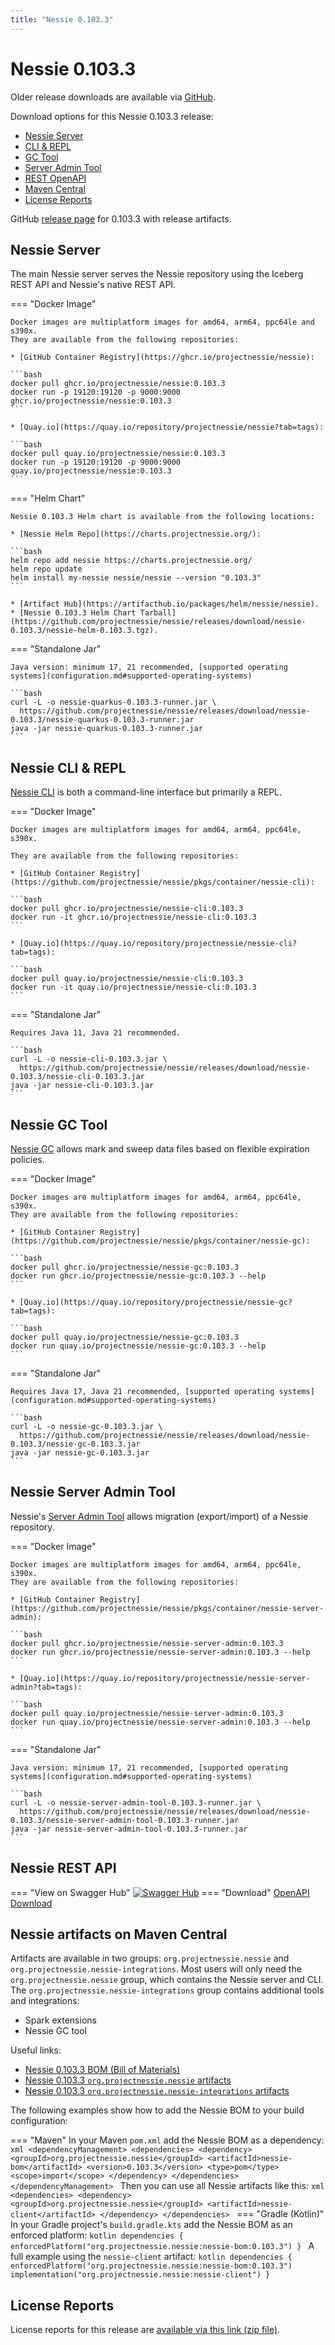 ```yaml
---
title: "Nessie 0.103.3"
---
```


# Nessie 0.103.3

Older release downloads are available via [GitHub](https://github.com/projectnessie/nessie/releases).

Download options for this Nessie 0.103.3 release:

* [Nessie Server](#nessie-server)
* [CLI & REPL](#nessie-cli--repl)
* [GC Tool](#nessie-gc-tool)
* [Server Admin Tool](#nessie-server-admin-tool)
* [REST OpenAPI](#nessie-rest-api)
* [Maven Central](#nessie-artifacts-on-maven-central)
* [License Reports](#license-reports)

GitHub [release page](https://github.com/projectnessie/nessie/releases/tag/nessie-0.103.3) for 0.103.3 with release artifacts.

## Nessie Server

The main Nessie server serves the Nessie repository using the Iceberg REST API and Nessie's native REST API.

=== "Docker Image"

    Docker images are multiplatform images for amd64, arm64, ppc64le and s390x.
    They are available from the following repositories:

    * [GitHub Container Registry](https://ghcr.io/projectnessie/nessie):

    ```bash
    docker pull ghcr.io/projectnessie/nessie:0.103.3
    docker run -p 19120:19120 -p 9000:9000 ghcr.io/projectnessie/nessie:0.103.3
    ```

    * [Quay.io](https://quay.io/repository/projectnessie/nessie?tab=tags):

    ```bash
    docker pull quay.io/projectnessie/nessie:0.103.3
    docker run -p 19120:19120 -p 9000:9000 quay.io/projectnessie/nessie:0.103.3
    ```

=== "Helm Chart"

    Nessie 0.103.3 Helm chart is available from the following locations:

    * [Nessie Helm Repo](https://charts.projectnessie.org/):

    ```bash
    helm repo add nessie https://charts.projectnessie.org/
    helm repo update
    helm install my-nessie nessie/nessie --version "0.103.3"
    ```

    * [Artifact Hub](https://artifacthub.io/packages/helm/nessie/nessie).
    * [Nessie 0.103.3 Helm Chart Tarball](https://github.com/projectnessie/nessie/releases/download/nessie-0.103.3/nessie-helm-0.103.3.tgz).

=== "Standalone Jar"

    Java version: minimum 17, 21 recommended, [supported operating systems](configuration.md#supported-operating-systems)

    ```bash
    curl -L -o nessie-quarkus-0.103.3-runner.jar \
      https://github.com/projectnessie/nessie/releases/download/nessie-0.103.3/nessie-quarkus-0.103.3-runner.jar
    java -jar nessie-quarkus-0.103.3-runner.jar
    ```

## Nessie CLI & REPL

[Nessie CLI](cli.md) is both a command-line interface but primarily a REPL.

=== "Docker Image"

    Docker images are multiplatform images for amd64, arm64, ppc64le, s390x.

    They are available from the following repositories:

    * [GitHub Container Registry](https://github.com/projectnessie/nessie/pkgs/container/nessie-cli):

    ```bash
    docker pull ghcr.io/projectnessie/nessie-cli:0.103.3
    docker run -it ghcr.io/projectnessie/nessie-cli:0.103.3 
    ```

    * [Quay.io](https://quay.io/repository/projectnessie/nessie-cli?tab=tags):

    ```bash
    docker pull quay.io/projectnessie/nessie-cli:0.103.3
    docker run -it quay.io/projectnessie/nessie-cli:0.103.3
    ```

=== "Standalone Jar"

    Requires Java 11, Java 21 recommended.

    ```bash
    curl -L -o nessie-cli-0.103.3.jar \
      https://github.com/projectnessie/nessie/releases/download/nessie-0.103.3/nessie-cli-0.103.3.jar
    java -jar nessie-cli-0.103.3.jar
    ```

## Nessie GC Tool

[Nessie GC](gc.md) allows mark and sweep data files based on flexible expiration policies.

=== "Docker Image"

    Docker images are multiplatform images for amd64, arm64, ppc64le, s390x.
    They are available from the following repositories:

    * [GitHub Container Registry](https://github.com/projectnessie/nessie/pkgs/container/nessie-gc):

    ```bash
    docker pull ghcr.io/projectnessie/nessie-gc:0.103.3
    docker run ghcr.io/projectnessie/nessie-gc:0.103.3 --help
    ```

    * [Quay.io](https://quay.io/repository/projectnessie/nessie-gc?tab=tags):

    ```bash
    docker pull quay.io/projectnessie/nessie-gc:0.103.3
    docker run quay.io/projectnessie/nessie-gc:0.103.3 --help
    ```

=== "Standalone Jar"

    Requires Java 17, Java 21 recommended, [supported operating systems](configuration.md#supported-operating-systems)

    ```bash
    curl -L -o nessie-gc-0.103.3.jar \
      https://github.com/projectnessie/nessie/releases/download/nessie-0.103.3/nessie-gc-0.103.3.jar
    java -jar nessie-gc-0.103.3.jar
    ```

## Nessie Server Admin Tool

Nessie's [Server Admin Tool](export_import.md) allows migration (export/import) of a
Nessie repository.

=== "Docker Image"

    Docker images are multiplatform images for amd64, arm64, ppc64le, s390x.
    They are available from the following repositories:

    * [GitHub Container Registry](https://github.com/projectnessie/nessie/pkgs/container/nessie-server-admin):

    ```bash
    docker pull ghcr.io/projectnessie/nessie-server-admin:0.103.3
    docker run ghcr.io/projectnessie/nessie-server-admin:0.103.3 --help
    ```

    * [Quay.io](https://quay.io/repository/projectnessie/nessie-server-admin?tab=tags):

    ```bash
    docker pull quay.io/projectnessie/nessie-server-admin:0.103.3
    docker run quay.io/projectnessie/nessie-server-admin:0.103.3 --help
    ```

=== "Standalone Jar"

    Java version: minimum 17, 21 recommended, [supported operating systems](configuration.md#supported-operating-systems)

    ```bash
    curl -L -o nessie-server-admin-tool-0.103.3-runner.jar \
      https://github.com/projectnessie/nessie/releases/download/nessie-0.103.3/nessie-server-admin-tool-0.103.3-runner.jar
    java -jar nessie-server-admin-tool-0.103.3-runner.jar
    ```

## Nessie REST API

=== "View on Swagger Hub"
    [![Swagger Hub](https://img.shields.io/badge/swagger%20hub-nessie-3f6ec6?style=for-the-badge&logo=swagger&link=https%3A%2F%2Fapp.swaggerhub.com%2Fapis%2Fprojectnessie%2Fnessie)](https://app.swaggerhub.com/apis/projectnessie/nessie/0.103.3)
=== "Download"
    [OpenAPI Download](https://github.com/projectnessie/nessie/releases/download/nessie-0.103.3/nessie-openapi-0.103.3.yaml)

## Nessie artifacts on Maven Central

Artifacts are available in two groups: `org.projectnessie.nessie` and
`org.projectnessie.nessie-integrations`. Most users will only need the `org.projectnessie.nessie`
group, which contains the Nessie server and CLI. The `org.projectnessie.nessie-integrations` group
contains additional tools and integrations:

* Spark extensions
* Nessie GC tool

Useful links:

* [Nessie 0.103.3 BOM (Bill of Materials)](https://search.maven.org/artifact/org.projectnessie.nessie/nessie-bom/0.103.3/pom)
* [Nessie 0.103.3 `org.projectnessie.nessie` artifacts](https://search.maven.org/search?q=g:org.projectnessie.nessie%20v:0.103.3)
* [Nessie 0.103.3 `org.projectnessie.nessie-integrations` artifacts](https://search.maven.org/search?q=g:org.projectnessie.nessie-integrations%20v:0.103.3)

The following examples show how to add the Nessie BOM to your build configuration:

=== "Maven"
    In your Maven `pom.xml` add the Nessie BOM as a dependency:
    ```xml
    <dependencyManagement>
      <dependencies>
        <dependency>
          <groupId>org.projectnessie.nessie</groupId>
          <artifactId>nessie-bom</artifactId>
          <version>0.103.3</version>
          <type>pom</type>
          <scope>import</scope>
        </dependency>
      </dependencies>
    </dependencyManagement>
    ```
    Then you can use all Nessie artifacts like this:
    ```xml
    <dependencies>
      <dependency>
        <groupId>org.projectnessie.nessie</groupId>
        <artifactId>nessie-client</artifactId>
      </dependency>
    </dependencies>
    ```
=== "Gradle (Kotlin)"
    In your Gradle project's `build.gradle.kts` add the Nessie BOM as an enforced platform:
    ```kotlin
    dependencies {
      enforcedPlatform("org.projectnessie.nessie:nessie-bom:0.103.3")
    }
    ```
    A full example using the `nessie-client` artifact:
    ```kotlin
    dependencies {
      enforcedPlatform("org.projectnessie.nessie:nessie-bom:0.103.3")
      implementation("org.projectnessie.nessie:nessie-client")
    }
    ```

## License Reports

License reports for this release are [available via this link (zip file)](https://github.com/projectnessie/nessie/releases/download/nessie-0.103.3/nessie-aggregated-license-report-0.103.3.zip).
